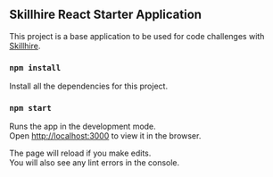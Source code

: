 ## Skillhire React Starter Application

This project is a base application to be used for code challenges with [Skillhire](https://www.skillhire.com).

### `npm install`

Install all the dependencies for this project.

### `npm start`

Runs the app in the development mode.<br>
Open [http://localhost:3000](http://localhost:3000) to view it in the browser.

The page will reload if you make edits.<br>
You will also see any lint errors in the console.
